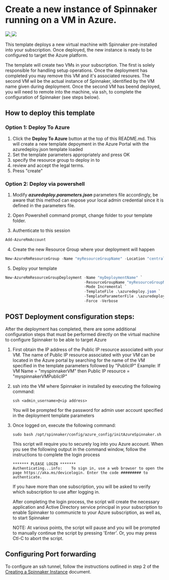 # Create a new instance of Spinnaker running on a VM in Azure.  

<a href="https://portal.azure.com/#create/Microsoft.Template/uri/https%3A%2F%2Fraw.githubusercontent.com%2Fscotmoor%2Fazure-quickstart-templates%2Fmaster%2Fazure-spinnaker%2Fazuredeploy.json" target="_blank">
<img src="http://azuredeploy.net/deploybutton.png"/>
</a>
<a href="http://armviz.io/#/?load=https%3A%2F%2Fraw.githubusercontent.com%2Fscotmoor%2Fazure-quickstart-templates%2Fmaster%2Fazure-spinnaker%2Fazuredeploy.json" target="_blank">
<img src="http://armviz.io/visualizebutton.png"/>
</a>

This template deploys a new virtual machine with Spinnaker pre-installed into your subscription. Once deployed, the new instance is ready to be configured to target the Azure platform.

The template will create two VMs in your subscription. The first is solely responsible for handling setup operations. Once the deployment has completed you may remove this VM and it's associated resoures.
The second VM wil be the actual instance of Spinnaker, identified by the VM name given during deployment. Once the second VM has beend deployed, you will need to remote into the machine, via ssh, to complete the configuration of Spinnaker (see steps below).  

## How to deploy this template

### Option 1: Deploy To Azure
1. Click the **Deploy To Azure** button at the top of this README.md. This will create a new template depoyment in the Azure Portal with the azuredeploy.json template loaded 
2. Set the template parameters appropriately and press OK
3. specify the resource group to deploy in to
4. review and accept the legal terms.
5. Press "create"

### Option 2: Deploy via powershell
1. Modify ***azuredeploy.parameters.json*** parameters file accordingly, be aware that this method can expose your local admin credential since it is defined in the parameters file.

2. Open Powershell command prompt, change folder to your template folder.

3. Authenticate to this session

  ```powershell
  Add-AzureRmAccount
  ```

4. Create the new Resource Group where your deployment will happen

  ```powershell
  New-AzureRmResourceGroup -Name "myResourceGroupName" -Location "centralus"
  ```

5. Deploy your template

  ```powershell
  New-AzureRmResourceGroupDeployment -Name "myDeploymentName" `
                                     -ResourceGroupName "myResourceGroupName" `
                                     -Mode Incremental `
                                     -TemplateFile .\azuredeploy.json `
                                     -TemplateParameterFile .\azuredeploy.parameters.json `
                                     -Force -Verbose 
  ```

## POST Deployment consfiguration steps:
After the deployment has completed, there are some additional configuration steps that must be performed directly on the virtual machine to configure Spinnaker to be able to target Azure

1. First obtain the IP address of the Public IP resource associated with your VM. The name of Public IP resource associated with your VM can be located in the Azure portal by searching for the name of the VM specified in the template parameters followed by "PublicIP"
    Example: If VM Name = "myspinnakerVM" then Public IP resource = "myspinnakerVMPublicIP"
2. ssh into the VM where Spinnaker in installed by executing the following command:

    ```
    ssh <admin_username>@<ip address>
    ```
    You will be prompted for the password for admin user account specified in the deployment template parameters

3. Once logged on, execute the following command:

    ```
    sudo bash /opt/spinnaker/config/azure_config/initAzureSpinnaker.sh
    ```
    
    This script will require you to securely log into you Azure account. When you see the following output in the command window, follow the instructions to complete the login process
    ```
    ******* PLEASE LOGIN *******
    Authenticating...info:    To sign in, use a web browser to open the page https://aka.ms/devicelogin. Enter the code ######### to authenticate.
    ```
    If you have more than one subscription, you will be asked to verify which subscription to use after logging in.

    After completing the login process, the script will create the necessary application and Active Directory service principal in your subscription to enable Spinnaker to communicte to your Azure subscription, as well as, to start Spinnaker 

    NOTE: At various points, the script will pause and you will be prompted to manually continue the script by pressing 'Enter'. Or, you may press Ctl-C to abort the script.


## Configuring Port forwarding
To configure an ssh tunnel, follow the instructions outlined in step 2 of the <a href="http://www.spinnaker.io/docs/creating-a-spinnaker-instance">Creating a Spinnaker Instance</a> document.                     
